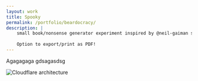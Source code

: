 ```yaml
---
layout: work
title: Spooky
permalink: /portfolio/beardocracy/
description: |
    small book/nonsense generator experiment inspired by @neil-gaiman​ story on “his dream writing project".
    
    Option to export/print as PDF!
---
```


Agagagaga gdsagasdsg

![Cloudflare architecture](preview.png)

[jekyll-organization]: https://github.com/jekyll
